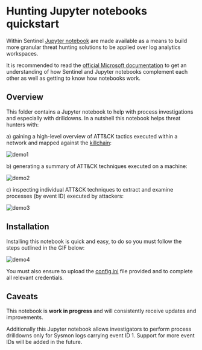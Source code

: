 Hunting Jupyter notebooks quickstart
====

Within Sentinel [Jupyter notebook](https://jupyter.org/) are made available as a means to build more granular threat hunting solutions to be applied over log analytics workspaces.

It is recommended to read the [official Microsoft documentation](https://docs.microsoft.com/en-us/azure/sentinel/notebooks) to get an understanding of how Sentinel and Jupyter notebooks complement each other as well as getting to know how notebooks work.


## Overview

This folder contains a Jupyter notebook to help with process investigations and especially with drilldowns. In a nutshell this notebook helps threat hunters with:

a) gaining a high-level overview of ATT&CK tactics executed within a network and mapped against the [killchain](https://www.lockheedmartin.com/en-us/capabilities/cyber/cyber-kill-chain.html):

![demo1](https://github.com/BlueTeamToolkit/sentinel-attack/blob/master/docs/killchain-overview.png)

b) generating a summary of ATT&CK techniques executed on a machine:

![demo2](https://github.com/BlueTeamToolkit/sentinel-attack/blob/master/docs/technique-overview.png)

c) inspecting individual ATT&CK techniques to extract and examine processes (by event ID) executed by attackers:

![demo3](https://github.com/BlueTeamToolkit/sentinel-attack/blob/master/docs/process-overview.png)

## Installation 

Installing this notebook is quick and easy, to do so you must follow the steps outlined in the GIF below:

![demo4](https://github.com/BlueTeamToolkit/sentinel-attack/blob/master/docs/upload-notebook.gif)

You must also ensure to upload the [config.ini](https://github.com/BlueTeamToolkit/sentinel-attack/blob/master/hunting/config.ini) file provided and to complete all relevant credentials.

## Caveats

This notebook is **work in progress** and will consistently receive updates and improvements.

Additionally this Jupyter notebook allows investigators to perform process drilldowns only for Sysmon logs carrying event ID 1. Support for more event IDs will be added in the future.
